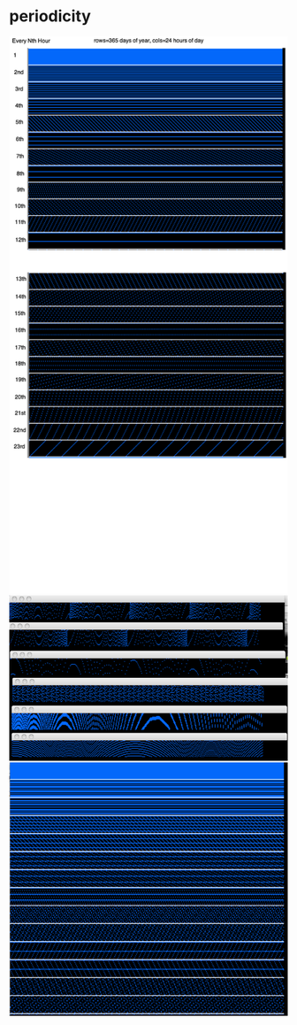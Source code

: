 # periodicity
![Example1](https://github.com/stevensouza/periodicity/blob/master/24hourmod_calendar1.png)
![Example2](https://github.com/stevensouza/periodicity/blob/master/periodicity1.png)
![Example3](https://github.com/stevensouza/periodicity/blob/master/24hourmod_calendar_neighbors1.png)


